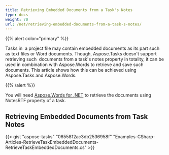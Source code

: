 ```yaml
---
title: Retrieving Embedded Documents from a Task's Notes
type: docs
weight: 70
url: /net/retrieving-embedded-documents-from-a-task-s-notes/
---
```


{{% alert color="primary" %}} 

Tasks in  a project file may contain embedded documents as its part such as text files or Word documents. Though, Aspose.Tasks doesn't support retrieving such  documents from a task's notes property in totality, it can be used in combination with Aspose.Words to retrieve and save such documents. This article shows how this can be achieved using Aspose.Tasks and Aspose.Words.

{{% /alert %}} 

You will need [Aspose.Words for .NET](https://products.aspose.com/words/net) to retrieve the documents using NotesRTF property of a task.
## **Retrieving Embedded Documents from Task Notes**
{{< gist "aspose-tasks" "0655812ac3db2536958f" "Examples-CSharp-Articles-RetrieveTaskEmbeddedDocuments-RetrieveTaskEmbeddedDocuments.cs" >}}
